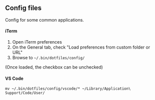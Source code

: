## Config files

Config for some common applications.

#### iTerm

1. Open iTerm preferences
2. On the General tab, check "Load preferences from custom folder or URL"
3. Browse to `~/.bin/dotfiles/config/`

(Once loaded, the checkbox can be unchecked)

#### VS Code

`mv ~/.bin/dotfiles/config/vscode/* ~/Library/Application\ Support/Code/User/`
